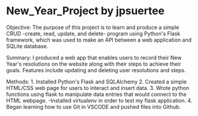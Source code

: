 # New_Year_Project by jpsuertee

Objective: The purpose of this project is to learn and produce a simple CRUD -create, read, update, and delete- program using Python's Flask framework, which was used to make an API between a web application and SQLite database. 
           
Summary: I produced a web app that enables users to record their New Year's resolutions on the website along with their steps to achieve their goals. Features include updating and deleting user resolutions and steps. 

Methods: 
    1. Installed Python's Flask and SQLAlchemy
    2. Created a simple HTML/CSS web page for users to interact and insert data.
    3. Wrote python functions using flask to manipulate data entries that would connect to the HTML webpage.
           -Installed virtualenv in order to test my flask application.
    4. Began learning how to use Git in VSCODE and pushed files into Github.
